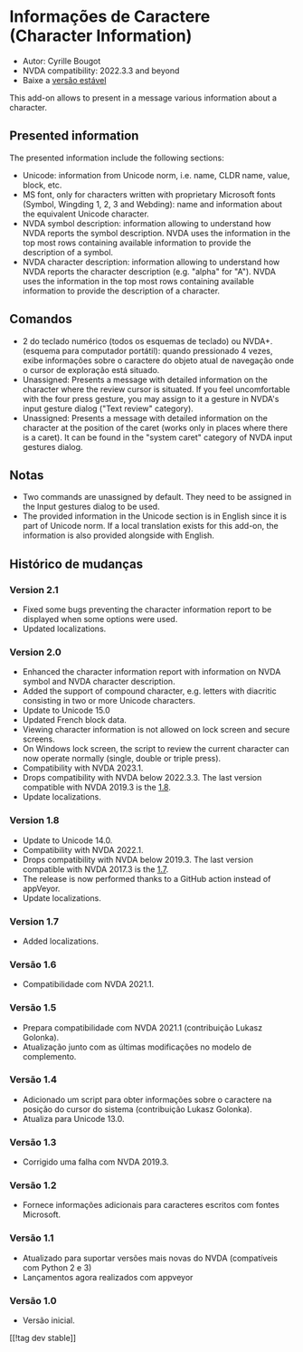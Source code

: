 # Informações de Caractere (Character Information) #

* Autor: Cyrille Bougot
* NVDA compatibility: 2022.3.3 and beyond
* Baixe a [versão estável][1]

This add-on allows to present in a message various information about a
character.

## Presented information

The presented information include the following sections:

* Unicode: information from Unicode norm, i.e. name, CLDR name, value,
  block, etc.
* MS font, only for characters written with proprietary Microsoft fonts
  (Symbol, Wingding 1, 2, 3 and Webding): name and information about the
  equivalent Unicode character.
* NVDA symbol description: information allowing to understand how NVDA
  reports the symbol description. NVDA uses the information in the top most
  rows containing available information to provide the description of a
  symbol.
* NVDA character description: information allowing to understand how NVDA
  reports the character description (e.g. "alpha" for "A"). NVDA uses the
  information in the top most rows containing available information to
  provide the description of a character.


## Comandos

* 2 do teclado numérico (todos os esquemas de teclado) ou NVDA+. (esquema
  para computador portátil): quando pressionado 4 vezes, exibe informações
  sobre o caractere do objeto atual de navegação onde o cursor de exploração
  está situado.
* Unassigned: Presents a message with detailed information on the character
  where the review cursor is situated. If you feel uncomfortable with the
  four press gesture, you may assign to it a gesture in NVDA's input gesture
  dialog ("Text review" category).
* Unassigned: Presents a message with detailed information on the character
  at the position of the caret (works only in places where there is a
  caret). It can be found in the "system caret" category of NVDA input
  gestures dialog.

## Notas

* Two commands are unassigned by default. They need to be assigned in the
  Input gestures dialog to be used.
* The provided information in the Unicode section is in English since it is
  part of Unicode norm. If a local translation exists for this add-on, the
  information is also provided alongside with English.


## Histórico de mudanças

### Version 2.1

* Fixed some bugs preventing the character information report to be
  displayed when some options were used.
* Updated localizations.

### Version 2.0

* Enhanced the character information report with information on NVDA symbol
  and NVDA character description.
* Added the support of compound character, e.g. letters with diacritic
  consisting in two or more Unicode characters.
* Update to Unicode 15.0
* Updated French block data.
* Viewing character information is not allowed on lock screen and secure
  screens.
* On Windows lock screen, the script to review the current character can now
  operate normally (single, double or triple press).
* Compatibility with NVDA 2023.1.
* Drops compatibility with NVDA below 2022.3.3. The last version compatible
  with NVDA 2019.3 is the [1.8][downloadVersion1.8].
* Update localizations.

### Version 1.8

* Update to Unicode 14.0.
* Compatibility with NVDA 2022.1.
* Drops compatibility with NVDA below 2019.3. The last version compatible
  with NVDA 2017.3 is the [1.7][downloadVersion1.7].
* The release is now performed thanks to a GitHub action instead of
  appVeyor.
* Update localizations.

### Version 1.7

* Added localizations.

### Versão 1.6

* Compatibilidade com NVDA 2021.1.

### Versão 1.5

* Prepara compatibilidade com NVDA 2021.1 (contribuição Lukasz Golonka).
* Atualização junto com as últimas modificações no modelo de complemento.

### Versão 1.4

* Adicionado um script para obter informações sobre o caractere na posição
  do cursor do sistema (contribuição Lukasz Golonka).
* Atualiza para Unicode 13.0.

### Versão 1.3

* Corrigido uma falha com NVDA 2019.3.


### Versão 1.2

* Fornece informações adicionais para caracteres escritos com fontes
  Microsoft.


### Versão 1.1

* Atualizado para suportar versões mais novas do NVDA (compatíveis com
  Python 2 e 3)
* Lançamentos agora realizados com appveyor


### Versão 1.0

* Versão inicial.

[[!tag dev stable]]

[1]: https://www.nvaccess.org/addonStore/legacy?file=charInfo

[downloadVersion1.7]:
https://github.com/CyrilleB79/charInfo/releases/download/V1.7/charInfo-1.7.nvda-addon

[downloadVersion1.8]:
https://github.com/CyrilleB79/charInfo/releases/download/V1.8/charInfo-1.8.nvda-addon
